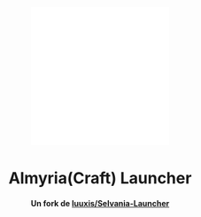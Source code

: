 <p align="center"><img height="250px" src="../src/assets/images/icon.png" alt="icon-launcher"></p>

<h1 align="center">Almyria(Craft) Launcher</h1>

#### [<p align="center">]() Un fork de [luuxis/Selvania-Launcher](https://github.com/luuxis/Selvania-Launcher)
